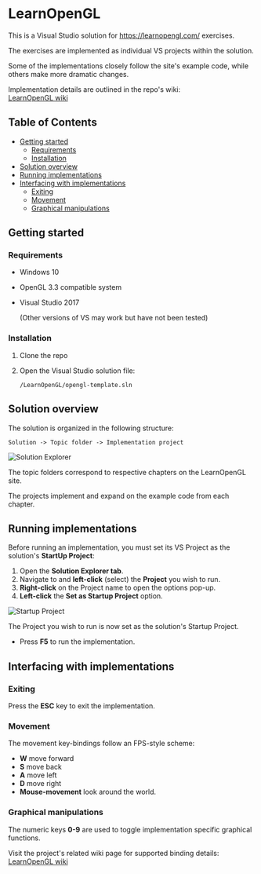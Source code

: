 
# LearnOpenGL
This is a Visual Studio solution for https://learnopengl.com/ exercises.

The exercises are implemented as individual VS projects within the solution.

Some of the implementations closely follow the site's example code, while others make more dramatic changes.

Implementation details are outlined in the repo's wiki:\
[LearnOpenGL wiki](https://github.com/JayDee-github/LearnOpenGL/wiki)

## Table of Contents
* [Getting started](#getting-started)
  * [Requirements](#requirements)
  * [Installation](#installation)
* [Solution overview](#solution-overview)
* [Running implementations](#running-implementations)
* [Interfacing with implementations](#interfacing-with-implementations)
  * [Exiting](#exiting)
  * [Movement](#movement)
  * [Graphical manipulations](#graphical-manipulations)

## Getting started

### Requirements
* Windows 10
* OpenGL 3.3 compatible system
* Visual Studio 2017

  (Other versions of VS may work but have not been tested)

### Installation
1. Clone the repo
2. Open the Visual Studio solution file:

    `/LearnOpenGL/opengl-template.sln`

## Solution overview
The solution is organized in the following structure:

`Solution -> Topic folder -> Implementation project`

![Solution Explorer](https://github.com/JayDee-github/LearnOpenGL/wiki/images/readme/solution_explorer.jpg)

The topic folders correspond to respective chapters on the LearnOpenGL site.

The projects implement and expand on the example code from each chapter.

## Running implementations
Before running an implementation, you must set its VS Project as the solution's **StartUp Project**:
1. Open the **Solution Explorer tab**.
2. Navigate to and **left-click** (select) the **Project** you wish to run.
3. **Right-click** on the Project name to open the options pop-up.
4. **Left-click** the **Set as Startup Project** option.

![Startup Project](https://github.com/JayDee-github/LearnOpenGL/wiki/images/readme/startup_project.JPG)

The Project you wish to run is now set as the solution's Startup Project.
* Press **F5** to run the implementation.

## Interfacing with implementations

### Exiting
Press the **ESC** key to exit the implementation.

### Movement
The movement key-bindings follow an FPS-style scheme:
* **W** move forward
* **S** move back
* **A** move left
* **D** move right
* **Mouse-movement** look around the world.

### Graphical manipulations
The numeric keys **0-9** are used to toggle implementation specific graphical functions.

Visit the project's related wiki page for supported binding details:\
[LearnOpenGL wiki](https://github.com/JayDee-github/LearnOpenGL.wiki)
